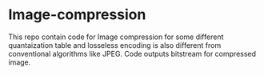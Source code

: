 # Image-compression
This repo contain code for Image compression for some different quantaization table and losseless encoding is also different from conventional algorithms like JPEG.
Code outputs bitstream for compressed image.
